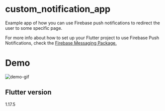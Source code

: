 # custom_notification_app

Example app of how you can use Firebase push notifications to redirect the user to some specific page.

For more info about how to set up your Flutter project to use Firebase Push Notifications, check the [Firebase Messaging Package.](https://pub.dev/packages/firebase_messaging)

# Demo
![demo-gif](https://github.com/arthurgiani/how-to-do/blob/master/custom_notification_app/demo/app-demo.gif)

## Flutter version
1.17.5


